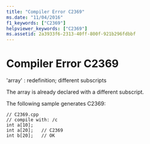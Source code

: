 ```yaml
---
title: "Compiler Error C2369"
ms.date: "11/04/2016"
f1_keywords: ["C2369"]
helpviewer_keywords: ["C2369"]
ms.assetid: 2a3933f6-2313-40ff-800f-921b296fdbbf
---
```

# Compiler Error C2369

'array' : redefinition; different subscripts

The array is already declared with a different subscript.

The following sample generates C2369:

```
// C2369.cpp
// compile with: /c
int a[10];
int a[20];   // C2369
int b[20];   // OK
```
